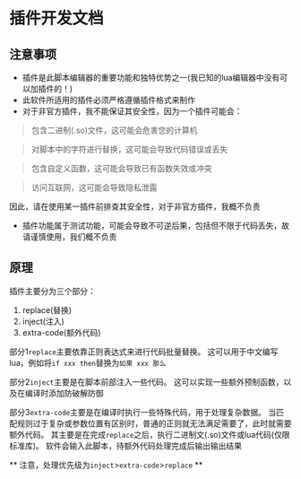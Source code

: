# 插件开发文档
## 注意事项
- 插件是此脚本编辑器的重要功能和独特优势之一(我已知的lua编辑器中没有可以加插件的！)
- 此软件所适用的插件必须严格遵循插件格式来制作
- 对于非官方插件，我不能保证其安全性，因为一个插件可能会：
> 包含二进制(.so)文件，这可能会危害您的计算机

> 对脚本中的字符进行替换，这可能会导致代码错误或丢失

> 包含自定义函数，这可能会导致已有函数失效或冲突

> 访问互联网，这可能会导致隐私泄露

因此，请在使用某一插件前排查其安全性，对于非官方插件，我概不负责
- 插件功能属于测试功能，可能会导致不可逆后果，包括但不限于代码丢失，故请谨慎使用，我们概不负责
## 原理
插件主要分为三个部分：
1. replace(替换)
2. inject(注入)
3. extra-code(额外代码)

部分1`replace`主要依靠正则表达式来进行代码批量替换。
这可以用于中文编写lua，例如将`if xxx then`替换为`如果 xxx 那么`

部分2`inject`主要是在脚本前部注入一些代码。
这可以实现一些额外预制函数，以及在编译时添加防破解防御

部分3`extra-code`主要是在编译时执行一些特殊代码，用于处理复杂数据。
当匹配规则过于复杂或参数位置有区别时，普通的正则就无法满足需要了，此时就需要额外代码。
其主要是在完成`replace`之后，执行二进制文(.so)文件或lua代码(仅限标准库)。
软件会输入此脚本，待额外代码处理完成后输出输出结果

** 注意，处理优先级为`inject`>`extra-code`>`replace` **
